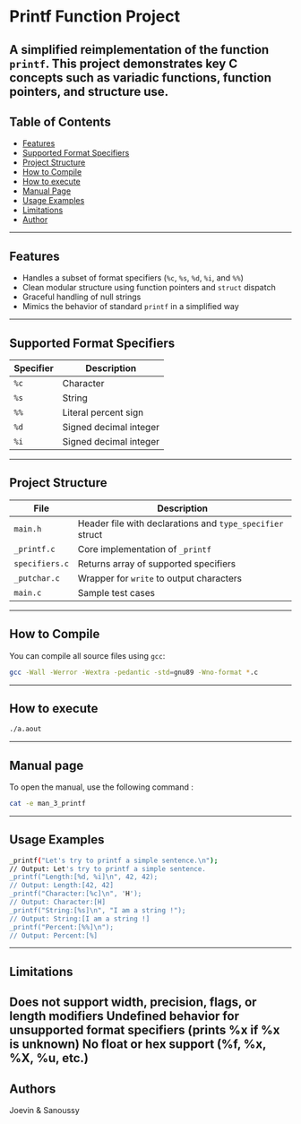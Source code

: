 # Printf Function Project
A simplified reimplementation of the function `printf`. This project demonstrates key C concepts such as variadic functions, function pointers, and structure use.
---
## Table of Contents
- [Features](#features)
- [Supported Format Specifiers](#supported-format-specifiers)
- [Project Structure](#project-structure)
- [How to Compile](#how-to-compile)
- [How to execute](#how-to-execute)
- [Manual Page](#Manual-page)
- [Usage Examples](#usage-examples)
- [Limitations](#limitations)
- [Author](#author)
---
## Features
- Handles a subset of format specifiers (`%c`, `%s`, `%d`, `%i`, and `%%`)
- Clean modular structure using function pointers and `struct` dispatch
- Graceful handling of null strings
- Mimics the behavior of standard `printf` in a simplified way
---
## Supported Format Specifiers
| Specifier | Description                   |
|-----------|-------------------------------|
| `%c`      | Character                     |
| `%s`      | String                        |
| `%%`      | Literal percent sign          |
| `%d`      | Signed decimal integer        |
| `%i`      | Signed decimal integer        |
---
## Project Structure
| File               | Description |
|--------------------|-------------|
| `main.h`           | Header file with declarations and `type_specifier` struct |
| `_printf.c`        | Core implementation of `_printf` |
| `specifiers.c`     | Returns array of supported specifiers |
| `_putchar.c`       | Wrapper for `write` to output characters |
| `main.c`           | Sample test cases |
---
## How to Compile
You can compile all source files using `gcc`:
```bash
gcc -Wall -Werror -Wextra -pedantic -std=gnu89 -Wno-format *.c
```
---
## How to execute
```bash
./a.aout
```
---
## Manual page
To open the manual, use the following command :
```bash
cat -e man_3_printf
```
---
## Usage Examples
```bash
_printf("Let's try to printf a simple sentence.\n");
// Output: Let's try to printf a simple sentence.
_printf("Length:[%d, %i]\n", 42, 42);
// Output: Length:[42, 42]
_printf("Character:[%c]\n", 'H');
// Output: Character:[H]
_printf("String:[%s]\n", "I am a string !");
// Output: String:[I am a string !]
_printf("Percent:[%%]\n");
// Output: Percent:[%]
```
---
## Limitations
Does not support width, precision, flags, or length modifiers
Undefined behavior for unsupported format specifiers (prints %x if %x is unknown)
No float or hex support (%f, %x, %X, %u, etc.)
---

## Authors
Joevin & Sanoussy






